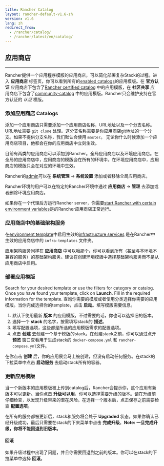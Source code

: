```yaml
---
title: Rancher Catalog
layout: rancher-default-v1.6-zh
version: v1.6
lang: zh
redirect_from:
  - /rancher/catalog/
  - /rancher/latest/en/catalog/
---
```


## 应用商店
---

Rancher提供一个应用程序模版的应用商店，可以简化部署复杂Stack的过程。进入 **应用商店** 标签页，你可以看到所有的[enabled catalogs]({{site.baseurl}}/rancher/{{page.version}}/{{page.lang}}/configuration/settings/#catalog)的应用模版。在 **官方认证** 应用商店下包含了[Rancher certified catalog](https://github.com/rancher/rancher-catalog) 中的应用模版，在 **社区共享** 应用商店下包含了[community-catalog](https://github.com/rancher/community-catalog) 中的应用模版。Rancher只会维护支持在官方认证的 _认证_ 模版。

### 添加应用商店 Catalogs

添加一个应用商店只需要添加一个应用商店名称，URL地址以及一个分支名称。URL地址需要 `git clone` [处理](https://git-scm.com/docs/git-clone#_git_urls_a_id_urls_a)。这分支名称需要是你应用商店git地址的一个分支。如果不提供分支名称，我们默认会使用 `master`。 无论你什么时候添加一个应用商店项目，他都会在你的应用商店中立刻生效。

目前有两类的应用商店可以添加到Rancher。全局应用商店以及环境应用商店。在全局的应用商店中，应用商店的模版会在所有的环境中。在环境应用商店中，应用商店的模版只会在对应的环境中生效。

Rancher的[admin]({{site.baseurl}}/rancher/{{page.version}}/{{page.lang}}/configuration/access-control/#admin)可以在 **系统管理** -> **系统设置** 添加或者移除全局应用商店。

Rancher环境的用户可以在特定的Rancher环境中通过 **应用商店** -> **管理** 去添加或者删除环境应用商店。

如果你在一个代理后方运行Rancher server，你需要[start Rancher with certain environment variables]({{site.baseurl}}/rancher/{{page.version}}/{{page.lang}}/installing-rancher/installing-server/#http-proxy)是的Rancher应用商店正常运行。

### 应用商店中的基础架构服务

在[environment template]({{site.baseurl}}/rancher/{{page.version}}/{{page.lang}}/environments/#what-is-an-environment-template)中启用生效的[infrastructure services]({{site.baseurl}}/rancher/{{page.version}}/{{page.lang}}/rancher-services/) 是在Rancher中生效的应用商店中的 `infra-templates` 文件夹。

应用架构服务同样在 **应用商店** 中可以哦那个，你可以看到所有（甚至与本环境不兼容的服务）的基础架构服务。建议在创建环境模版中选择基础架构服务而不是从应用商店中启用。

### 部署应用模版

Search for your desired template or use the filters for category or catalog. Once you have found your template, click on **Launch**. Fill in the required information for the template.
查询你需要的模版或者使用分类选择你需要的应用模版。当你完成选择你的template，点击 **启动**。填写模版需要信息。

1. 默认下使用最新 **版本** 的应用模版，不过需要的话，你也可以选择旧的版本。
2. 选择一个 **stack** 的名字，按需填写stack的 **描述**。
3. 填写配置选项，这些都是所选的应用模版需求的配置选项。
4. 点击 **创建** 去创建一个基于模版的stack。在创建stack之前，你可以通过点开 **预览** 窗口查看用于生成stack的 `docker-compose.yml` 和 `rancher-compose.yml`文件。

在你点击 **创建** 后，你的应用展会马上被创建，但没有启动任何服务。在stack的下拉菜单中点击 **启动服务** 去启动stack所有的容器。

### 更新应用模版

当一个新版本的应用模版被上传到catalog后，Rancher会提示你，这个应用有新版本可以更新。当你点击 **升级可以用**，你可以选择需要升级的版本。请在升级前仔细检查，以发现升级带来的潜在风险。在选择一个版本后，点击保存之前需要检查 **配置选项**。

在所有的服务都被更新后，stack和服务将会处于 **Upgraded** 状态。如果你确认已经升级成功，最后只需要在stack的下来菜单中点击 **完成升级**。**Note: 一旦完成升级，你将不能回退到旧版本。**

#### 回滚

如果升级过程中出现了问题，并且你需要回退到之前的版本。你可以在stack的下拉菜单中选择 **回滚**。
